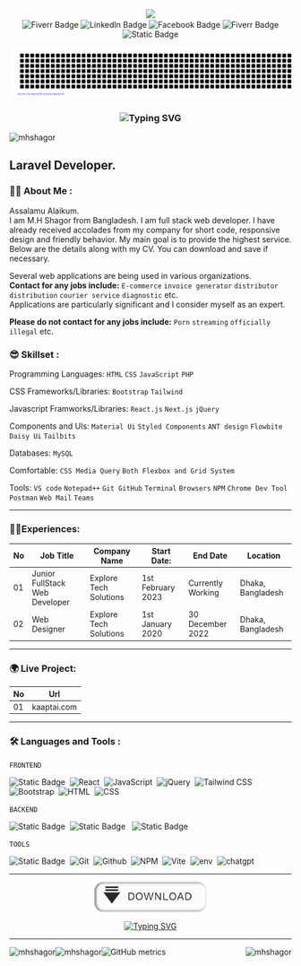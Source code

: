 <div id="header" align="center">
  <img src="https://media.giphy.com/media/gjrYDwbjnK8x36xZIO/giphy.gif" width="100"/>
  <div id="badges" align="center">
     <a href="https://www.fiverr.com/mhshagor" style="text-decoration: none" target="_blank">
         <img src="https://img.shields.io/badge/Fiverr-darkgreen?style=for-the-badge&logo=fiverr&logoColor=white" alt="Fiverr Badge"/>
     </a>
    <a href="https://www.linkedin.com/in/m-h-shagor/" style="text-decoration: none"  target="_blank">
        <img src="https://img.shields.io/badge/LinkedIn-blue?style=for-the-badge&logo=linkedin&logoColor=white" alt="LinkedIn Badge"/>
    </a>
    <a href="https://www.facebook.com/mhshagor97/" style="text-decoration: none"  target="_blank">
        <img src="https://img.shields.io/badge/Facebook-blue?style=for-the-badge&logo=facebook&logoColor=white" alt="Facebook Badge"/>
    </a>
     <a href="https://www.instagram.com/mhshagor97" style="text-decoration: none"  target="_blank">
        <img src="https://img.shields.io/badge/Instagram-red?style=for-the-badge&logo=instagram&logoColor=white" alt="Fiverr Badge"/>
     </a>
    <a href="https://www.upwork.com/freelancers/~014b649d64f1500d05?viewMode=1" style="text-decoration: none"  target="_blank">
        <img alt="Static Badge" src="https://img.shields.io/badge/Upwork-badge?style=for-the-badge&logo=upwork&logoColor=white&color=%236FDA44">
    </a>
  </div>
  <div align="center">
  
  ![SHAGOR](gitartwork.svg)
    <h3 align="center"><a href="https://git.io/typing-svg"></a>
      <img src="https://readme-typing-svg.demolab.com?font=Fira+Code&weight=600&size=30&pause=1500&color=ffcc00&center=true&vCenter=true&width=550&lines=Hey👋%2C+I'm+M.H+SHAGOR+From+BD"
        alt="Typing SVG" />
    </h3>
  </div>
</div>
<p align="left"> <img src="https://komarev.com/ghpvc/?username=mhshagor&label=viewer&color=brightgreen&style=plastic" alt="mhshagor" /> </p>
<!--
<div align="center">
  <a href="https://app.daily.dev/mhshagor"><img src="https://api.daily.dev/devcards/1b9fc781f31749aaadc032f0ac936045.png?r=50w" style="margin: 5px;" width="35%" alt="Maruf H.'s Dev Card"/></a>
  <a href="https://leetcode.com/mhshagor">
  <img src="https://leetcard.jacoblin.cool/srq001100?theme=dark&font=Poppins&ext=activity" width="60%" style="margin: 5px;"/>
  </a>
</div>
-->

## Laravel Developer.

### 🙋‍♂️ About Me :

Assalamu Alaikum.<br> 
 I am M.H Shagor from Bangladesh. I am full stack web developer. 
 I have already received accolades from my company for short code, responsive design and friendly behavior. 
 My main goal is to provide the highest service. Below are the details along with my CV. You can download and save if necessary.

Several web applications are being used in various organizations.</br> 
<b>Contact for any jobs include:</b> `E-commerce` `invoice generator` `distributor` `distribution` `courier service` `diagnostic` etc.</br> 
Applications are particularly significant and I consider myself as an expert.

<b>Please do not contact for any jobs include:</b> `Porn` `streaming` `officially illegal` etc.

### 😎 Skillset :

Programming Languages: `HTML` `CSS` `JavaScript` `PHP`

CSS Frameworks/Libraries: `Bootstrap` `Tailwind`

Javascript Framworks/Libraries: `React.js` `Next.js` `jQuery`

Components and UIs: `Material Ui` `Styled Components` `ANT design` `Flowbite` `Daisy Ui` `Tailbits`

Databases: `MySQL`

Comfortable:  `CSS Media Query` `Both Flexbox and Grid System`

Tools: `VS code` `Notepad++` `Git GitHub` `Terminal` `Browsers` `NPM` `Chrome Dev Tool` `Postman` `Web Mail` `Teams`


<hr>

### 👨‍💼Experiences:

| No | Job Title | Company Name | Start Date:| End Date | Location |
| ------------- | ------------- | ---------- | ---------- | ---------- | ---------- |
| 01  | Junior FullStack Web Developer  | Explore Tech Solutions | 1st February 2023  | Currently Working | Dhaka, Bangladesh |
| 02  | Web Designer  | Explore Tech Solutions | 1st January 2020  | 30 December 2022 | Dhaka, Bangladesh |


<hr>

### 🌍 Live Project:

| No | Url |
| ------------- | ------------- |
| 01  | <a href="https://kaaptai.com/" style="text-decoration: none" target="_blank">kaaptai.com</a>  |

<hr>

### 🛠️ Languages and Tools :
<div>
  
  `FRONTEND`
  
  <img alt="Static Badge" src="https://img.shields.io/badge/VueJs-badge?style=for-the-badge&logo=vuedotjs&logoColor=white&color=%234FC08D">&nbsp;
  <img src="https://img.shields.io/badge/React-61DAFB.svg?style=for-the-badge&logo=React&logoColor=black" title="React" alt="React"/>&nbsp;
  <img src="https://img.shields.io/badge/JavaScript-F7DF1E.svg?style=for-the-badge&logo=JavaScript&logoColor=black" title="JavaScript" alt="JavaScript"/>&nbsp;
  <img src="https://img.shields.io/badge/jQuery-0769AD.svg?style=for-the-badge&logo=jQuery&logoColor=white" title="jQuery" alt="jQuery"/>&nbsp;
   <img src="https://img.shields.io/badge/Tailwind%20CSS-06B6D4.svg?style=for-the-badge&logo=Tailwind-CSS&logoColor=white" title="Tailwind" alt="Tailwind CSS"/>&nbsp;
     <img src="https://img.shields.io/badge/Bootstrap-7952B3.svg?style=for-the-badge&logo=Bootstrap&logoColor=white" title="Bootstrap" alt="Bootstrap"/>&nbsp;
     <img src="https://img.shields.io/badge/HTML5-E34F26.svg?style=for-the-badge&logo=HTML5&logoColor=white" title="HTML5" alt="HTML"/>&nbsp;
     <img src="https://img.shields.io/badge/CSS3-1572B6.svg?style=for-the-badge&logo=CSS3&logoColor=white"  title="CSS3" alt="CSS"/>&nbsp;
  
  `BACKEND`
  
  <img alt="Static Badge" src="https://img.shields.io/badge/Laravel-badge?style=for-the-badge&logo=laravel&logoColor=white&color=%23FF2D20">&nbsp;
  <img alt="Static Badge" src="https://img.shields.io/badge/Livewire-badge?style=for-the-badge&logo=livewire&logoColor=white&color=%23FB70A9">
&nbsp;
  <img alt="Static Badge" src="https://img.shields.io/badge/Php-badge?style=for-the-badge&logo=php&logoColor=white&color=%23777BB4">&nbsp;

  `TOOLS`
  
  <img alt="Static Badge" src="https://img.shields.io/badge/MySql-badge?style=for-the-badge&logo=mysql&logoColor=white&color=%234479A1">&nbsp;
  <img src="https://img.shields.io/badge/Git-F05032.svg?style=for-the-badge&logo=Git&logoColor=white" title="Git" alt="Git" />&nbsp;
  <img src="https://img.shields.io/badge/GitHub-181717.svg?style=for-the-badge&logo=GitHub&logoColor=white" title="Github" alt="Github" />&nbsp;
  <img src="https://img.shields.io/badge/npm-CB3837.svg?style=for-the-badge&logo=npm&logoColor=white" title="NPM" alt="NPM"/>&nbsp;
  <img src="https://img.shields.io/badge/Vite-646CFF.svg?style=for-the-badge&logo=Vite&logoColor=white" title="Vite" alt="Vite"/>&nbsp;
  <img src="https://img.shields.io/badge/.ENV-ECD53F.svg?style=for-the-badge&logo=dotenv&logoColor=black" title="env" alt="env"/>&nbsp;
  <img src="https://img.shields.io/badge/chatGPT-74aa9c?style=for-the-badge&logo=openai&logoColor=white" title="chatgpt" alt="chatgpt"/>&nbsp;
</div>
<hr>
<!-- Download CV -->
<div style="text-align: center;">
  <a href="https://drive.google.com/file/d/1F8VCsNQn7A1FItTXkf84pdlwgP6rcpto/view?usp=sharing" style="text-decoration: none"  target="_blank">
     <img src="https://github.com/mhshagor/mhshagor/blob/main/Download.gif" style="width:200px;max-width:80%;height:auto;" alt="dnld" border="0">
  </a> 
  
[![Typing SVG](https://readme-typing-svg.demolab.com?font=poppins&weight=800&size=40&pause=1000&color=F75311&background=D7FF2D00&center=true&vCenter=true&width=1000&height=100&lines=😊+Don't+Forget+to+Click+Follow+😊)](https://github.com/mhshagor)
 </div>
 
<hr>

<p><img align="left" src="https://github-readme-stats.vercel.app/api?username=mhshagor&theme=highcontrast&show_icons=true&locale=en" alt="mhshagor" /></p>

<p><img align="right" src="https://github-readme-stats.vercel.app/api/top-langs?username=mhshagor&theme=highcontrast&show_icons=true&locale=en&layout=compact" alt="mhshagor" /></p>

<p><img align="left" src="https://github-readme-streak-stats.herokuapp.com/?user=mhshagor&theme=highcontrast&show_icons=true" alt="mhshagor" /></p>

![GitHub metrics](https://metrics.lecoq.io/mhshagor)  


